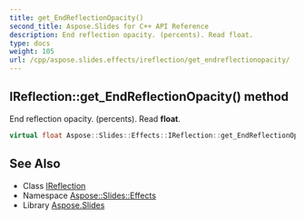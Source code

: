 ```yaml
---
title: get_EndReflectionOpacity()
second_title: Aspose.Slides for C++ API Reference
description: End reflection opacity. (percents). Read float.
type: docs
weight: 105
url: /cpp/aspose.slides.effects/ireflection/get_endreflectionopacity/
---
```

## IReflection::get_EndReflectionOpacity() method


End reflection opacity. (percents). Read **float**.

```cpp
virtual float Aspose::Slides::Effects::IReflection::get_EndReflectionOpacity()=0
```

## See Also

* Class [IReflection](./)
* Namespace [Aspose::Slides::Effects](../)
* Library [Aspose.Slides](../../)